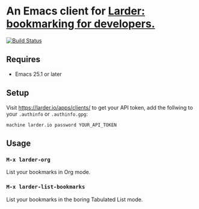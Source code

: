 # An Emacs client for [Larder: bookmarking for developers.](https://larder.io/)

[![Build Status](https://travis-ci.org/xuchunyang/larder.el.svg?branch=master)](https://travis-ci.org/xuchunyang/larder.el)

## Requires

- Emacs 25.1 or later

## Setup

Visit https://larder.io/apps/clients/ to get your API token, add the follwing to your `.authinfo` or `.authinfo.gpg`:

    machine larder.io password YOUR_API_TOKEN

## Usage

### `M-x larder-org`

List your bookmarks in Org mode.

### `M-x larder-list-bookmarks`

List your bookmarks in the boring Tabulated List mode.
